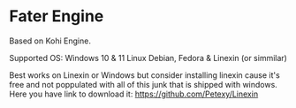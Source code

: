 # Fater Engine
Based on Kohi Engine.

Supported OS:
Windows 10 & 11
Linux Debian, Fedora & Linexin (or simmilar)

Best works on Linexin or Windows but consider installing linexin cause it's free and not poppulated with all of this junk that is shipped with windows.
Here you have link to download it: https://github.com/Petexy/Linexin

